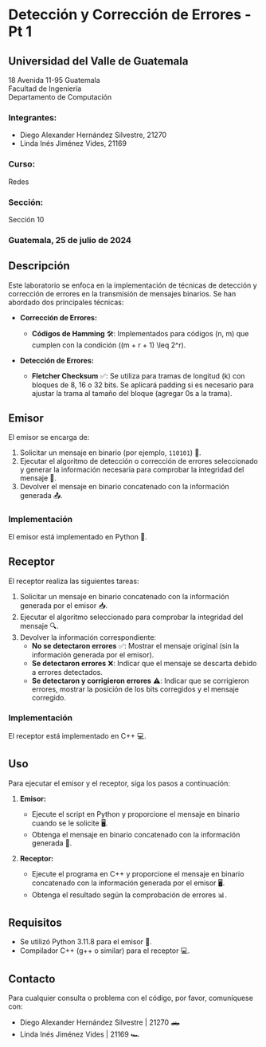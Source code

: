 # Detección y Corrección de Errores - Pt 1

## Universidad del Valle de Guatemala
18 Avenida 11-95 Guatemala  
Facultad de Ingeniería  
Departamento de Computación

### Integrantes:
- Diego Alexander Hernández Silvestre, 21270
- Linda Inés Jiménez Vides, 21169

### Curso:
Redes

### Sección:
Sección 10

### Guatemala, 25 de julio de 2024

## Descripción

Este laboratorio se enfoca en la implementación de técnicas de detección y corrección de errores en la transmisión de mensajes binarios. Se han abordado dos principales técnicas:

- **Corrección de Errores:**
  - **Códigos de Hamming** 🛠️: Implementados para códigos (n, m) que cumplen con la condición \((m + r + 1) \leq 2^r\).

- **Detección de Errores:**
  - **Fletcher Checksum** ✅: Se utiliza para tramas de longitud \(k\) con bloques de 8, 16 o 32 bits. Se aplicará padding si es necesario para ajustar la trama al tamaño del bloque (agregar 0s a la trama).

## Emisor

El emisor se encarga de:

1. Solicitar un mensaje en binario (por ejemplo, `110101`) 💬.
2. Ejecutar el algoritmo de detección o corrección de errores seleccionado y generar la información necesaria para comprobar la integridad del mensaje 🔄.
3. Devolver el mensaje en binario concatenado con la información generada 📤.

### Implementación
El emisor está implementado en Python 🐍.

## Receptor

El receptor realiza las siguientes tareas:

1. Solicitar un mensaje en binario concatenado con la información generada por el emisor 📥.
2. Ejecutar el algoritmo seleccionado para comprobar la integridad del mensaje 🔍.
3. Devolver la información correspondiente:
   - **No se detectaron errores** ✅: Mostrar el mensaje original (sin la información generada por el emisor).
   - **Se detectaron errores** ❌: Indicar que el mensaje se descarta debido a errores detectados.
   - **Se detectaron y corrigieron errores** ⚠️: Indicar que se corrigieron errores, mostrar la posición de los bits corregidos y el mensaje corregido.

### Implementación
El receptor está implementado en C++ 💻.

## Uso

Para ejecutar el emisor y el receptor, siga los pasos a continuación:

1. **Emisor:**
   - Ejecute el script en Python y proporcione el mensaje en binario cuando se le solicite 🖥️.
   - Obtenga el mensaje en binario concatenado con la información generada 📩.

2. **Receptor:**
   - Ejecute el programa en C++ y proporcione el mensaje en binario concatenado con la información generada por el emisor 🖥️.
   - Obtenga el resultado según la comprobación de errores 📊.

## Requisitos

- Se utilizó Python 3.11.8 para el emisor 🐍.
- Compilador C++ (g++ o similar) para el receptor 💻.

## Contacto

Para cualquier consulta o problema con el código, por favor, comuníquese con:

- Diego Alexander Hernández Silvestre | 21270 🛻
- Linda Inés Jiménez Vides | 21169 🏎️